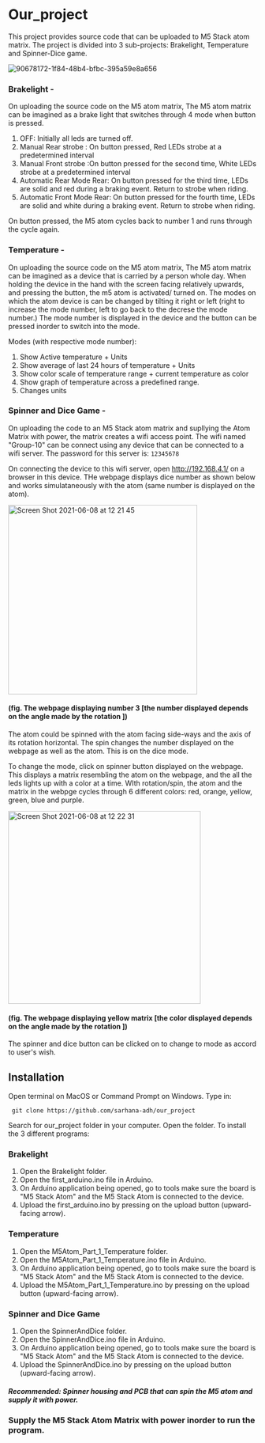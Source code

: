 # Our_project  
This project provides source code that can be uploaded to M5 Stack atom matrix. The project is divided into 3 sub-projects: Brakelight, Temperature and Spinner-Dice game. 

![90678172-1f84-48b4-bfbc-395a59e8a656](https://user-images.githubusercontent.com/72303952/121396444-6f879080-c964-11eb-850e-3ac86e6a3e5a.jpeg)

### Brakelight - 

On uploading the source code on the M5 atom matrix, The M5 atom matrix can be imagined as a brake light that switches through 4 mode when button is pressed. 
1. OFF: Initially all leds are turned off.
2. Manual Rear strobe : On button pressed, Red LEDs strobe at a predetermined interval
3. Manual Front strobe :On button pressed for the second time, White LEDs strobe at a predetermined interval
4. Automatic Rear Mode Rear: On button pressed for the third time, LEDs are solid and red during a braking event. Return to strobe when riding.
5. Automatic Front Mode Rear: On button pressed for the fourth time, LEDs are solid and white during a braking event. Return to strobe when riding. 

On button pressed, the M5 atom cycles back to number 1 and runs through the cycle again.

### Temperature - 

On uploading the source code on the M5 atom matrix, The M5 atom matrix can be imagined as a device that is carried by a person whole day. When holding the device in the hand with the screen facing relatively upwards, and pressing the button, the m5 atom is activated/ turned on. The modes on which the atom device is can be changed by tilting it right or left (right to increase the mode number, left to go back to the decrese the mode number.) The mode number is displayed in the device and the button can be pressed inorder to switch into the mode. 

Modes (with respective mode number):
1. Show Active temperature + Units
2. Show average of last 24 hours of temperature + Units
3. Show color scale of temperature range + current temperature as color
4. Show graph of temperature across a predefined range.
5. Changes units 
 
### Spinner and Dice Game - 

On uploading the code to an M5 Stack atom matrix and supllying the Atom Matrix with power, the matrix creates a wifi access point. The wifi named "Group-10" can be connect using any device that can be connected to a wifi server. The password for this server is: 
``` 12345678 ```

On connecting the device to this wifi server, open http://192.168.4.1/ on a browser in this device. THe webpage displays dice number as shown below and works simulataneously with the atom (same number is displayed on the atom). 


<img width="383" alt="Screen Shot 2021-06-08 at 12 21 45" src="https://user-images.githubusercontent.com/72303952/121395074-12d7a600-c963-11eb-9b22-980c8e03901b.png">

#### (fig. The webpage displaying number 3 [the number displayed depends on the angle made by the rotation ])

 
The atom could be spinned with the atom facing side-ways and the axis of its rotation horizontal. The spin changes the number displayed on the webpage as well as the atom. This is on the dice mode. 

To change the mode, click on spinner button displayed on the webpage. 
This displays a matrix resembling the atom on the webpage, and the all the leds lights up with a color at a time. WIth rotation/spin, the atom and the matrix in the webpge cycles through 6 different colors: red, orange, yellow, green, blue and purple. 

<img width="390" alt="Screen Shot 2021-06-08 at 12 22 31" src="https://user-images.githubusercontent.com/72303952/121395872-e40dff80-c963-11eb-93ef-b11ded4ce0d1.png">

#### (fig. The webpage displaying yellow matrix [the color displayed depends on the angle made by the rotation ])

The spinner and dice button can be clicked on to change to mode as accord to user's wish. 

## Installation 

Open terminal on MacOS or Command Prompt on Windows. Type in:
```
 git clone https://github.com/sarhana-adh/our_project
```

Search for our_project folder in your computer. Open the folder. To install the 3 different programs:

### Brakelight
1. Open the Brakelight folder.
2. Open the first_arduino.ino file in Arduino. 
3. On Arduino application being opened, go to tools make sure the board is "M5 Stack Atom" and the M5 Stack Atom is connected to the device. 
4. Upload the first_arduino.ino by pressing on the upload button (upward-facing arrow).

### Temperature 
1. Open the M5Atom_Part_1_Temperature folder.
2. Open the M5Atom_Part_1_Temperature.ino file in Arduino. 
3. On Arduino application being opened, go to tools make sure the board is "M5 Stack Atom" and the M5 Stack Atom is connected to the device. 
4. Upload the M5Atom_Part_1_Temperature.ino by pressing on the upload button (upward-facing arrow).


### Spinner and Dice Game 
1. Open the SpinnerAndDice folder.
2. Open the SpinnerAndDice.ino file in Arduino. 
3. On Arduino application being opened, go to tools make sure the board is "M5 Stack Atom" and the M5 Stack Atom is connected to the device. 
4. Upload the SpinnerAndDice.ino by pressing on the upload button (upward-facing arrow).

##### Recommended: Spinner housing and PCB that can spin the M5 atom and supply it with power. 

### Supply the M5 Stack Atom Matrix with power inorder to run the program.
